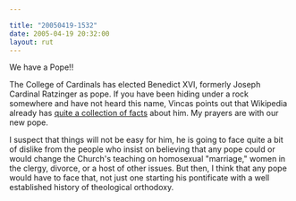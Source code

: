 ```yaml
---

title: "20050419-1532"
date: 2005-04-19 20:32:00
layout: rut
---
```


<p> We have a Pope!!</p>

<p>The College of Cardinals has elected Benedict XVI,
formerly Joseph Cardinal Ratzinger as pope.  If you have
been hiding under a rock somewhere and have not heard
this name, Vincas points out that Wikipedia already has <a href="http://en.wikipedia.org/wiki/Pope_Benedict_XVI"</a>quite
a collection of facts</a> about him.  My prayers are with our
new pope.</p>

<p>I suspect that things will not be easy for him, he is going to
face quite a bit of dislike from the people who insist on believing
that any pope could or would change the Church's teaching on
homosexual "marriage," women in the clergy, divorce, or a host of
other issues.  But then, I think that any pope would have to face
that, not just one starting his pontificate with a well established
history of theological orthodoxy.</p>

